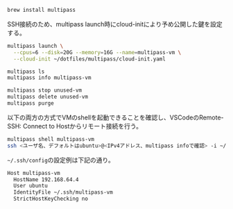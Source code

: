 ```sh
brew install multipass

```

SSH接続のため、multipass launch時にcloud-initにより予め公開した鍵を設定する。

```sh
multipass launch \
  --cpus=6 --disk=20G --memory=16G --name=multipass-vm \
  --cloud-init ~/dotfiles/multipass/cloud-init.yaml

multipass ls
multipass info multipass-vm

multipass stop unused-vm
multipass delete unused-vm
multipass purge
```

以下の両方の方式でVMのshellを起動できることを確認し、VSCodeのRemote-SSH: Connect to Hostからリモート接続を行う。

```sh
multipass shell multipass-vm
ssh <ユーザ名、デフォルトはubuntu>@<IPv4アドレス、multipass infoで確認> -i ~/.ssh/<作成した公開鍵> -o StrictHostKeyChecking=no
```

`~/.ssh/config`の設定例は下記の通り。

```sh
Host multipass-vm
  HostName 192.168.64.4
  User ubuntu
  IdentityFile ~/.ssh/multipass-vm
  StrictHostKeyChecking no
```
